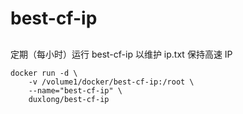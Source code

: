 # best-cf-ip

## 
定期（每小时）运行 best-cf-ip 以维护 ip.txt 保持高速 IP


```
docker run -d \
    -v /volume1/docker/best-cf-ip:/root \
    --name="best-cf-ip" \
    duxlong/best-cf-ip
```
